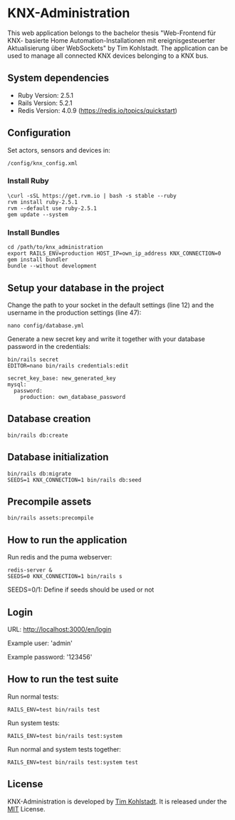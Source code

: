 # KNX-Administration

This web application belongs to the bachelor thesis "Web-Frontend für KNX-
basierte Home Automation-Installationen mit ereignisgesteuerter Aktualisierung
über WebSockets" by Tim Kohlstadt. The application can be used to manage all
connected KNX devices belonging to a KNX bus.

## System dependencies

* Ruby Version: 2.5.1
* Rails Version: 5.2.1
* Redis Version: 4.0.9 (<https://redis.io/topics/quickstart>)

## Configuration

Set actors, sensors and devices in:

```
/config/knx_config.xml
```

### Install Ruby

```
\curl -sSL https://get.rvm.io | bash -s stable --ruby
rvm install ruby-2.5.1
rvm --default use ruby-2.5.1
gem update --system
```

### Install Bundles

```
cd /path/to/knx_administration
export RAILS_ENV=production HOST_IP=own_ip_address KNX_CONNECTION=0
gem install bundler
bundle --without development
```

## Setup your database in the project

Change the path to your socket in the default settings (line 12) and the
username in the production settings (line 47):

```
nano config/database.yml
```

Generate a new secret key and write it together with your database password in
the credentials:

```
bin/rails secret
EDITOR=nano bin/rails credentials:edit
```

```
secret_key_base: new_generated_key
mysql:
  password:
    production: own_database_password
```

## Database creation

```
bin/rails db:create
```

## Database initialization

```
bin/rails db:migrate
SEEDS=1 KNX_CONNECTION=1 bin/rails db:seed
```

## Precompile assets

```
bin/rails assets:precompile
```

## How to run the application

Run redis and the puma webserver:

```
redis-server &
SEEDS=0 KNX_CONNECTION=1 bin/rails s
```

SEEDS=0/1: Define if seeds should be used or not

## Login

URL: <http://localhost:3000/en/login>

Example user: 'admin'

Example password: '123456'

## How to run the test suite

Run normal tests:

```
RAILS_ENV=test bin/rails test
```

Run system tests:

```
RAILS_ENV=test bin/rails test:system
```

Run normal and system tests together:

```
RAILS_ENV=test bin/rails test:system test
```

## License

KNX-Administration is developed by
[Tim Kohlstadt](mailto:tim.kohlstadt@student.hs-rm.de). It is released under
the [MIT](../knx_administration/LICENSE.txt) License.